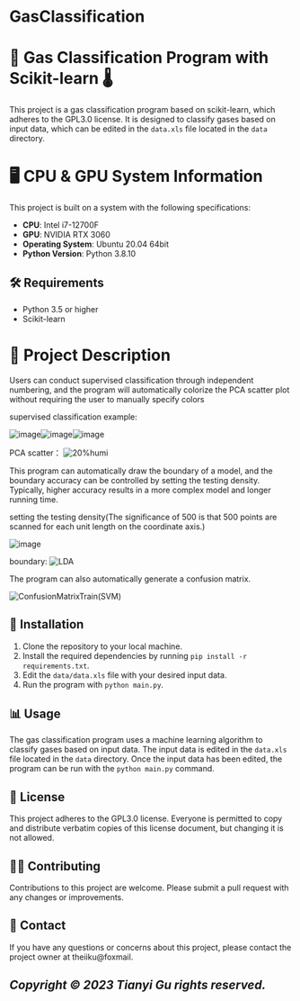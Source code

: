 
# GasClassification
# 📝 Gas Classification Program with Scikit-learn 🌡️

This project is a gas classification program based on scikit-learn, which adheres to the GPL3.0 license. It is designed to classify gases based on input data, which can be edited in the `data.xls` file located in the `data` directory. 


# 🖥️ CPU & GPU System Information
This project is built on a system with the following specifications:
- **CPU**: Intel i7-12700F
- **GPU**: NVIDIA RTX 3060
- **Operating System**: Ubuntu 20.04 64bit
- **Python Version**: Python 3.8.10


## 🛠️ Requirements
- Python 3.5 or higher
- Scikit-learn

# 📖 Project Description

Users can conduct supervised classification through independent numbering, and the program will automatically colorize the PCA scatter plot without requiring the user to manually specify colors


supervised classification example:

![image](https://github.com/ToreyGu/GasClassification/assets/77352146/08ce6098-836d-410e-9e70-ed60b5358a46)![image](https://github.com/ToreyGu/GasClassification/assets/77352146/fe82f413-2369-42d1-9848-deda2fdcc02b)![image](https://github.com/ToreyGu/GasClassification/assets/77352146/97d8004c-a2ad-4598-a4f6-3368ab6371f8)


 PCA scatter：
![20%humi](https://github.com/ToreyGu/GasClassification/assets/77352146/561ceb05-f857-46b3-bc86-c914187d7555)


This program can automatically draw the boundary of a model, and the boundary accuracy can be controlled by setting the testing density. Typically, higher accuracy results in a more complex model and longer running time.

setting the testing density(The significance of 500 is that 500 points are scanned for each unit length on the coordinate axis.)


![image](https://github.com/ToreyGu/GasClassification/assets/77352146/301b2ca0-cb80-4ac9-bd84-42095ff6c231)


boundary:
![LDA](https://github.com/ToreyGu/GasClassification/assets/77352146/1e62fe06-18e7-4242-b21f-4fe66392e972)

The program can also automatically generate a confusion matrix.

![ConfusionMatrixTrain(SVM)](https://github.com/ToreyGu/GasClassification/assets/77352146/5d5c7ab5-6d48-4c88-b1da-d7317b1db571)


## 🔧 Installation
1. Clone the repository to your local machine.
2. Install the required dependencies by running `pip install -r requirements.txt`.
3. Edit the `data/data.xls` file with your desired input data.
4. Run the program with `python main.py`.

## 📊 Usage
The gas classification program uses a machine learning algorithm to classify gases based on input data. The input data is edited in the `data.xls` file located in the `data` directory. Once the input data has been edited, the program can be run with the `python main.py` command.

## 📜 License
This project adheres to the GPL3.0 license. Everyone is permitted to copy and distribute verbatim copies of this license document, but changing it is not allowed.

## 👨‍💻 Contributing
Contributions to this project are welcome. Please submit a pull request with any changes or improvements.

## 📧 Contact
If you have any questions or concerns about this project, please contact the project owner at theiiku@foxmail.


## *Copyright © 2023 Tianyi Gu rights reserved.*
